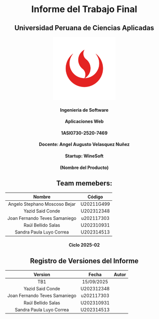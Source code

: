 <div align="center">

<h1>Informe del Trabajo Final</h1>
<h2>Universidad Peruana de Ciencias Aplicadas</h2>
<img src="./imagenes/Logo-UPC.png" alt="Logo UPC" width="200">
<h4>Ingenieria de Software</h4>
<h4>Aplicaciones Web</h4>
<h4>1ASI0730-2520-7469</h4>
<h4>Docente: Angel Augusto Velasquez Nuñez</h4>
<h4>Startup: WineSoft</h4>
<h4>(Nombre del Producto)</h4>

## Team memebers:
|              Nombre              |   Código   |
|:--------------------------------:|:----------:|
| Angelo Stephano Moscoso Bejar    | U20211G499 |
| Yazid Said Conde                 | U202312348 |
| Joan Fernando Teves Samaniego    | u202117303 |
| Raúl Bellido Salas               | U202310931 |
| Sandra Paula Luyo Correa         | U202314513 |
<h4>Ciclo 2025-02</h4>
</div>

<div align="center">
  
## Registro de Versiones del Informe
|              Version             |   Fecha    |   Autor  |  
|:--------------------------------:|:----------:|:--------:|
| TB1                              | 15/09/2025 |          |
| Yazid Said Conde                 | U202312348 |          |
| Joan Fernando Teves Samaniego    | u202117303 |          |
| Raúl Bellido Salas               | U202310931 |          |
| Sandra Paula Luyo Correa         | U202314513 |          |
</div>
